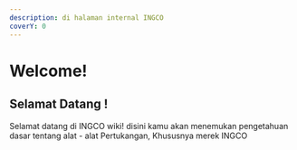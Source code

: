 ```yaml
---
description: di halaman internal INGCO
coverY: 0
---
```


# Welcome!

## Selamat Datang !

Selamat datang di INGCO wiki! disini kamu akan menemukan pengetahuan dasar tentang alat - alat Pertukangan, Khususnya merek INGCO
